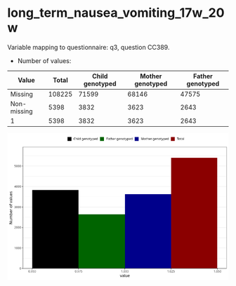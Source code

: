 # long_term_nausea_vomiting_17w_20w
Variable mapping to questionnaire: q3, question CC389.
- Number of values:

| Value | Total | Child genotyped | Mother genotyped | Father genotyped |
| ----- | ----- | --------------- | ---------------- | ---------------- |
| Missing | 108225 | 71599 | 68146 | 47575 |
| Non-missing | 5398 | 3832 | 3623 | 2643 |
| 1 | 5398 | 3832 | 3623 | 2643 |



![](long_term_nausea_vomiting_17w_20w_n.png)



